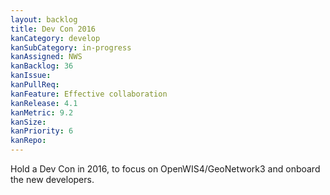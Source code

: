 ```yaml
---
layout: backlog
title: Dev Con 2016
kanCategory: develop
kanSubCategory: in-progress
kanAssigned: NWS
kanBacklog: 36
kanIssue:
kanPullReq:
kanFeature: Effective collaboration
kanRelease: 4.1
kanMetric: 9.2
kanSize:
kanPriority: 6
kanRepo:
---
```

Hold a Dev Con in 2016, to focus on OpenWIS4/GeoNetwork3 and onboard the new developers.
